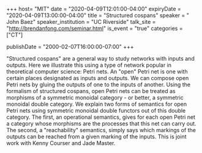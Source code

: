 +++
  host= "MIT"
  date = "2020-04-09T12:01:00-04:00"
  expiryDate = "2020-04-09T13:00:00-04:00"
  title = "Structured cospans"
  speaker = " John Baez"
  speaker_institution = "UC Riverside"
  talk_site = "http://brendanfong.com/seminar.html"
  is_event = "true"
  categories = ["CT"]

  publishDate = "2000-02-07T16:00:00-07:00"
+++

"Structured cospans" are a general way to study networks with inputs and outputs. Here we illustrate this using a type of network popular in theoretical computer science: Petri nets. An "open" Petri net is one with certain places designated as inputs and outputs. We can compose open Petri nets by gluing the outputs of one to the inputs of another. Using the formalism of structured cospans, open Petri nets can be treated as morphisms of a symmetric monoidal category - or better, a symmetric monoidal double category. We explain two forms of semantics for open Petri nets using symmetric monoidal double functors out of this double category. The first, an operational semantics, gives for each open Petri net a category whose morphisms are the processes that this net can carry out. The second, a "reachability" semantics, simply says which markings of the outputs can be reached from a given marking of the inputs. This is joint work with Kenny Courser and Jade Master.